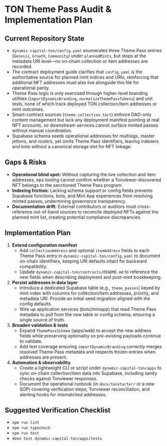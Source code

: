 # TON Theme Pass Audit & Implementation Plan

## Current Repository State

- `dynamic-capital-ton/config.yaml` enumerates three Theme Pass entries (`Genesis`, `Growth`, `Community`) under `plannedMints`, but stops at the metadata URI level—no on-chain collection or item addresses are recorded.
- The contract deployment guide clarifies that `config.yaml` is the authoritative source for planned mint indices and URIs, reinforcing that additional NFT addresses must also live alongside this file for operational parity.
- Theme Pass logic is only exercised through higher-level branding utilities (`importDynamicBranding`, `normalizeThemePassTokens`) and unit tests, none of which track deployed TON collection/item addresses or mint outcomes.
- Smart-contract sources (`theme_collection.tact`) enforce DAO-only content management but lack any deployment manifest pointing at real NFT accounts, so downstream services cannot surface minted passes without manual coordination.
- Supabase schema seeds operational addresses for multisigs, master jettons, and routers, yet omits Theme Pass identifiers, leaving indexers and bots without a canonical storage slot for NFT linkage.

## Gaps & Risks

- **Operational blind spot:** Without capturing the live collection and item addresses, ops tooling cannot confirm whether a Tonviewer-discovered NFT belongs to the sanctioned Theme Pass program.
- **Indexing friction:** Lacking schema support or config fields prevents Supabase functions, bots, and Mini App experiences from resolving minted passes, undermining governance transparency.
- **Documentation drift:** External contributors or auditors must cross-reference out-of-band sources to reconcile deployed NFTs against the planned mint list, creating potential compliance discrepancies.

## Implementation Plan

1. **Extend configuration manifest**
   - Add `collectionAddress` and optional `itemAddress` fields to each Theme Pass entry in `dynamic-capital-ton/config.yaml` to document on-chain identifiers, keeping URI defaults intact for backward compatibility.
   - Update `dynamic-capital-ton/contracts/README.md` to reference the new fields when describing deployment and post-mint bookkeeping.
2. **Persist addresses in data layer**
   - Introduce a dedicated Supabase table (e.g., `theme_passes`) keyed by mint index with columns for collection/item addresses, priority, and metadata URI. Provide an initial seed migration aligned with the config defaults.
   - Wire up application services (bots/miniapp) that read Theme Pass metadata to pull from the new table or config schema, ensuring a single source of truth.
3. **Broaden validation & tests**
   - Expand `ThemePassSchema` (apps/web) to accept the new address fields while preserving optionality so pre-existing payloads continue to validate.
   - Add test coverage ensuring `importDynamicBranding` correctly merges resolved Theme Pass metadata and respects frozen entries when addresses are present.
4. **Automation & observability**
   - Create a lightweight CLI or script under `dynamic-capital-ton/apps` to sync on-chain collection/item data into Supabase, including sanity checks against Tonviewer responses.
   - Document the operational runbook (in `docs/tonstarter/` or a new SOP) covering verification steps, Tonviewer reconciliation, and alerting hooks for mismatched addresses.

## Suggested Verification Checklist

- `npm run lint`
- `npm run typecheck`
- `npm run test`
- `deno test dynamic-capital-ton/apps/tests`
